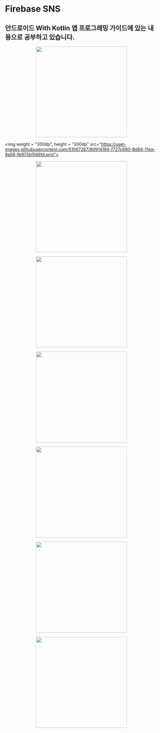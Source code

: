 # Firebase SNS
## 안드로이드 With Kotlin 앱 프로그래밍 가이드에 있는 내용으로 공부하고 있습니다.
<div>
  <p align="center">
  <img weight = "300dp", height = "300dp" src="https://user-images.githubusercontent.com/51067267/80914184-f2631280-8d84-11ea-953b-0fc1da8ffdac.png">

  <img weight = "300dp", height = "300dp" src="https://user-images.githubusercontent.com/51067267/80914194-f727c680-8d84-11ea-8a56-fb975bf566fd.png">
  </p>
  <p align="center">
  <img weight = "300dp", height = "300dp" src="https://user-images.githubusercontent.com/51067267/80914186-f3943f80-8d84-11ea-93c6-3387a7353ffa.png">
  </p>
<p align="center">
  <img weight = "300dp", height = "300dp" src="https://user-images.githubusercontent.com/51067267/80914187-f42cd600-8d84-11ea-9f7f-b66bf59d33a7.png">
</p>
<p align="center">
  <img weight = "300dp", height = "300dp" src="https://user-images.githubusercontent.com/51067267/80914189-f4c56c80-8d84-11ea-9c73-0e8f016bb757.png">
</p>
<p align="center">
  <img weight = "300dp", height = "300dp" src="https://user-images.githubusercontent.com/51067267/80914190-f55e0300-8d84-11ea-9537-a6c1e51949e7.png">
</p>
  <p align="center">
  <img weight = "300dp", height = "300dp" src="https://user-images.githubusercontent.com/51067267/80914191-f5f69980-8d84-11ea-93ef-7b53448a41a0.png">
</p>
<p align="center">
  <img weight = "300dp", height = "300dp" src="https://user-images.githubusercontent.com/51067267/80914193-f68f3000-8d84-11ea-9985-48ed16131dd5.png">
</p>
  </div>
